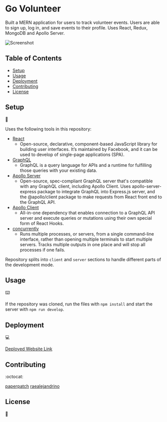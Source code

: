 # Go Volunteer

Built a MERN application for users to track volunteer events. Users are able to sign up, log in, and save events to their profile. Uses React, Redux, MongoDB and Apollo Server.

![Screenshot](#)

## Table of Contents

* [Setup](#setup)
* [Usage](#usage)
* [Deployment](#deployment)
* [Contributing](#contributing)
* [License](#license)

## Setup
:floppy_disk:

Uses the following tools in this repository:

- [React](https://reactjs.org/)
  - Open-source, declarative, component-based JavaScript library for building user interfaces. It’s maintained by Facebook, and it can be used to develop of single-page applications (SPA).
- [GraphQL](https://graphql.org/)
  - GraphQL is a query language for APIs and a runtime for fulfilling those queries with your existing data.
- [Apollo Server](https://www.apollographql.com/docs/apollo-server/)
  - Open-source, spec-compliant GraphQL server that's compatible with any GraphQL client, including Apollo Client. Uses apollo-server-express package to integrate GraphQL into Express.js server, and the @apollo/client package to make requests from React front end to the GraphQL API.
- [Apollo Client](https://www.apollographql.com/docs/react/)
  - All-in-one dependency that enables connection to a GraphQL API server and execute queries or mutations using their own special form of React Hooks.
- [concurrently](https://graphql.org/)
  - Runs multiple processes, or servers, from a single command-line interface, rather than opening multiple terminals to start multiple servers. Tracks multiple outputs in one place and will stop all processes if one fails.

Repository splits into `client` and `server` sections to handle different parts of the development mode.

## Usage
:keyboard:

If the repository was cloned, run the files with `npm install` and start the server with `npm run develop`.

## Deployment
:computer:

[Deployed Website Link](https://go-volunteer-app.herokuapp.com/)

## Contributing
:octocat:

[paperpatch](https://github.com/paperpatch)
[raealejandrino](https://github.com/raealejandrino)

## License
:receipt:

